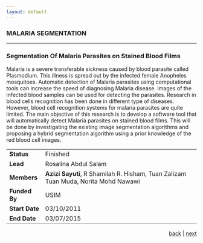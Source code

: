 ```yaml
---
layout: default
---
```


### MALARIA SEGMENTATION

* * *
<!--MALARIA-->

### Segmentation Of Malaria Parasites on Stained Blood Films

Malaria is a severe transferable sickness caused by blood parasite called Plasmodium. This illness is spread out by the infected female Anopheles mosquitoes. Automatic detection of Malaria parasites using computational tools can increase the speed of diagnosing Malaria disease. Images of the infected blood samples can be used for detecting the parasites. Research in blood cells recognition has been done in different type of diseases. However, blood cell recognition systems for malaria parasites are quite limited. The main objective of this research is to develop a software tool that will automatically detect Malaria parasites on stained blood films. This will be done by investigating the existing image segmentation algorithms and proposing a hybrid segmentation algorithm using a prior knowledge of the red blood cell images. 

| | |
| ---- | --- |
| **Status** | Finished |
| **Lead** | Rosalina Abdul Salam |
| **Members** | **Azizi Sayuti**, R Shamilah R. Hisham, Tuan Zalizam Tuan Muda, Norita Mohd Nawawi |
| **Funded By** | USIM |
| **Start Date** | 03/10/2011 |
| **End Date** | 03/07/2015 |

<p style="text-align: right;">
<a href="key">back</a> | <a href="vein">next</a> 
</p>
